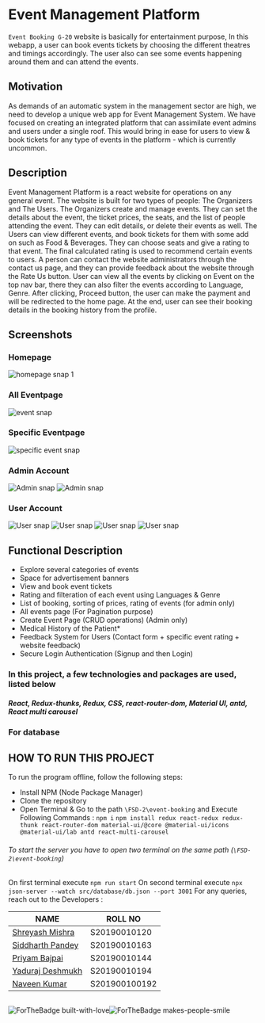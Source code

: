 # Event Management Platform
`Event Booking G-20` website is basically for entertainment purpose, In this webapp, a user can book events tickets by choosing the different theatres and timings accordingly. The user also can see some events happening around them and can attend the events.

## Motivation
As demands of an automatic system in the management sector are high, we need to develop a unique web app for Event Management System. 
We have focused on creating an integrated platform that can assimilate event admins and users under a single roof. This would bring in ease for users to view & book tickets for any type of events in the platform - which is currently uncommon. 
## Description
Event Management Platform is a react website for operations on any general event. The website is built for two types of people: The Organizers and The Users.
The Organizers create and manage events. They can set the details about the event, the ticket prices, the seats, and the list of people attending the event. They can edit details, or delete their events as well.
The Users can view different events, and book tickets for them with some add on such as Food & Beverages. They can choose seats and give a rating to that event. The final calculated rating is used to recommend certain events to users.
A person can contact the website administrators through the contact us page, and they can provide feedback about the website through the Rate Us button. User can view all the events by clicking on Event on the top nav bar, there they can also filter the events according to Language, Genre.
After clicking, Proceed button, the user can make the payment and will be redirected to the home page. At the end, user can see their booking details in the booking history from the profile.



## Screenshots
### Homepage
![homepage snap 1](https://github.com/Shreyashm16/Hospital-Appointment-and-Information-System/blob/main/Screenshot/home.PNG)

### All Eventpage
![event snap](https://github.com/Shreyashm16/Hospital-Appointment-and-Information-System/blob/main/Screenshot/event.PNG)
### Specific Eventpage
![specific event snap](https://github.com/Shreyashm16/Hospital-Appointment-and-Information-System/blob/main/Screenshot/specific.PNG)

### Admin Account
![Admin snap](https://github.com/Shreyashm16/Hospital-Appointment-and-Information-System/blob/main/Screenshot/admin1.PNG)
![Admin snap](https://github.com/Shreyashm16/Hospital-Appointment-and-Information-System/blob/main/Screenshot/admin2.PNG)

### User Account
![User snap](https://github.com/Shreyashm16/Hospital-Appointment-and-Information-System/blob/main/Screenshot/user2.PNG)
![User snap](https://github.com/Shreyashm16/Hospital-Appointment-and-Information-System/blob/main/Screenshot/user3.PNG)
![User snap](https://github.com/Shreyashm16/Hospital-Appointment-and-Information-System/blob/main/Screenshot/user4.PNG)
![User snap](https://github.com/Shreyashm16/Hospital-Appointment-and-Information-System/blob/main/Screenshot/user5.PNG)

## Functional Description

* Explore several categories of events
* Space for advertisement banners
* View and book event tickets
* Rating and filteration of each event using Languages & Genre
* List of booking, sorting of prices, rating of events (for admin only)
* All events page (For Pagination purpose)
* Create Event Page (CRUD operations) (Admin only)
* Medical History of the Patient*
* Feedback System for Users (Contact form + specific event rating + website feedback)
* Secure Login Authentication (Signup and then Login)

### In this project, a few technologies and packages are used, listed below
##### React, Redux-thunks, Redux, CSS, react-router-dom, Material UI, antd, React multi carousel

### For database

## HOW TO RUN THIS PROJECT

To run the program offline, follow the following steps:
* Install NPM (Node Package Manager)
* Clone the repository
* Open Terminal & Go to the path `\FSD-2\event-booking` and Execute Following Commands  :
`npm i`
 `npm install redux react-redux redux-thunk react-router-dom material-ui/@core @material-ui/icons @material-ui/lab antd react-multi-carousel`

###### To start the server you have to open two terminal on the same path (`\FSD-2\event-booking`)
On first terminal execute
`npm run start`
On second terminal execute
`npx json-server --watch src/database/db.json --port 3001`
For any queries, reach out to the Developers :

| NAME | ROLL NO |
|------|---------|
| [Shreyash Mishra](mailto:shreyashm1601@gmail.com) | S20190010120 |
|[Siddharth Pandey](mailto:siddharth25pandey@gmail.com) | S20190010163 | 
|[Priyam Bajpai](mailto:priyambajpai@yahoo.in) | S20190010144 |
|[Yaduraj Deshmukh](mailto:yadurajdeshmukh2.303@gmail.com) | S20190010194 |
|[Naveen Kumar](mailto:naveenkumar.k19@gmail.com) | S201900100192 |

##
![ForTheBadge built-with-love](http://ForTheBadge.com/images/badges/built-with-love.svg)![ForTheBadge makes-people-smile](http://ForTheBadge.com/images/badges/makes-people-smile.svg)
